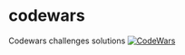# codewars
Codewars challenges solutions
[![CodeWars](https://www.codewars.com/users/vixter/badges/large)](https://www.codewars.com/users/vixter "My Honor Badge")
